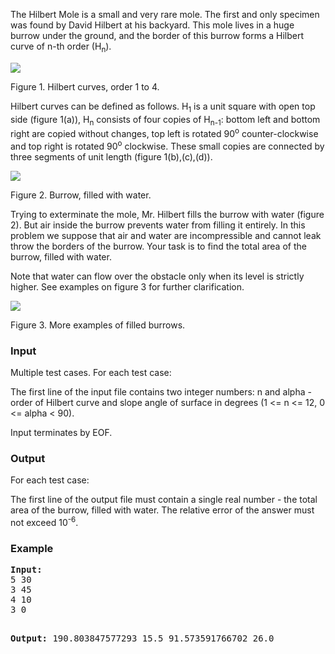 <p>The Hilbert Mole is a small and very rare mole. The first and only specimen was found by David Hilbert
at his backyard. This mole lives in a huge burrow under the ground, and the border of this burrow forms
a Hilbert curve of n-th order (H<sub>n</sub>).</p>
<img src="./22475/file/0UU3KhQo.png">
<p>Figure 1.  Hilbert curves, order 1 to 4.</p>
<p>Hilbert curves can be defined as follows. H<sub>1</sub> is a unit square with open top side (figure 1(a)), H<sub>n</sub> consists
of four copies of H<sub>n-1</sub>: bottom left and bottom right are copied without changes, top left is rotated 90<sup>o</sup> counter-clockwise and top right is rotated 90<sup>o</sup> clockwise. These small copies are connected by three segments of unit length (figure 1(b),(c),(d)).</p>
<img src="./22475/file/5zoUa3i7.png">
<p>Figure 2.  Burrow, filled with water.</p>
<p>Trying to exterminate the mole, Mr. Hilbert fills the burrow with water (figure 2). But air inside the burrow
prevents water from filling it entirely. In this problem we suppose that air and water are incompressible
and cannot leak throw the borders of the burrow. Your task is to find the total area of the burrow, filled
with water.
</p><p>Note that water can flow over the obstacle only when its level is strictly higher. See examples on figure 3
for further clarification.</p>
<img src="./22475/file/EKhebPTW.png">
<p>Figure 3.  More examples of filled burrows.</p>
<h3>Input</h3>
<p>Multiple test cases. For each test case:
</p><p>The first line of the input file contains two integer numbers: n and alpha - order of Hilbert curve and slope angle of surface in degrees (1 &lt;= n &lt;= 12, 0 &lt;= alpha &lt; 90).
</p><p>Input terminates by EOF.</p>
<h3>Output</h3>
<p>For each test case:
</p><p>The first line of the output file must contain a single real number - the total area of the burrow, filled
with water. The relative error of the answer must not exceed 10<sup>-6</sup>.</p>
<h3>Example</h3>
<pre><b>Input:</b>
5 30
3 45
4 10
3 0

<b>Output:</b>
190.803847577293
15.5
91.573591766702
26.0
</pre>